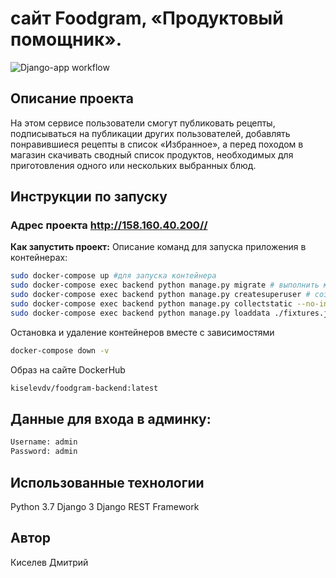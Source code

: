 # сайт Foodgram, «Продуктовый помощник». 
![Django-app workflow](https://github.com/KiselevD92/foodgram-project-react/actions/workflows/foodgram-workflow.yml/badge.svg)

## Описание проекта
На этом сервисе пользователи смогут публиковать рецепты, подписываться на публикации других пользователей, добавлять понравившиеся рецепты в список «Избранное», а перед походом в магазин скачивать сводный список продуктов, необходимых для приготовления одного или нескольких выбранных блюд.

## Инструкции по запуску

### Адрес проекта http://158.160.40.200//

**Как запустить проект:**
Описание команд для запуска приложения в контейнерах:

```bash
sudo docker-compose up #для запуска контейнера
sudo docker-compose exec backend python manage.py migrate # выполнить миграции
sudo docker-compose exec backend python manage.py createsuperuser # создать суперпользователя
sudo docker-compose exec backend python manage.py collectstatic --no-input # собрать статику
sudo docker-compose exec backend python manage.py loaddata ./fixtures.json #загрузка бд
```

Остановка и удаление контейнеров вместе с зависимостями
```bash
docker-compose down -v
```

Образ на сайте DockerHub
```bash
kiselevdv/foodgram-backend:latest
```

## Данные для входа в админку:
```bash
Username: admin
Password: admin
```

## Использованные технологии
Python 3.7
Django 3
Django REST Framework

## Автор
Киселев Дмитрий
